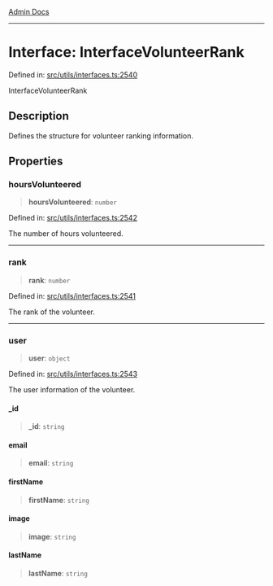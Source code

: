 [Admin Docs](/)

***

# Interface: InterfaceVolunteerRank

Defined in: [src/utils/interfaces.ts:2540](https://github.com/PalisadoesFoundation/talawa-admin/blob/main/src/utils/interfaces.ts#L2540)

InterfaceVolunteerRank

## Description

Defines the structure for volunteer ranking information.

## Properties

### hoursVolunteered

> **hoursVolunteered**: `number`

Defined in: [src/utils/interfaces.ts:2542](https://github.com/PalisadoesFoundation/talawa-admin/blob/main/src/utils/interfaces.ts#L2542)

The number of hours volunteered.

***

### rank

> **rank**: `number`

Defined in: [src/utils/interfaces.ts:2541](https://github.com/PalisadoesFoundation/talawa-admin/blob/main/src/utils/interfaces.ts#L2541)

The rank of the volunteer.

***

### user

> **user**: `object`

Defined in: [src/utils/interfaces.ts:2543](https://github.com/PalisadoesFoundation/talawa-admin/blob/main/src/utils/interfaces.ts#L2543)

The user information of the volunteer.

#### \_id

> **\_id**: `string`

#### email

> **email**: `string`

#### firstName

> **firstName**: `string`

#### image

> **image**: `string`

#### lastName

> **lastName**: `string`
